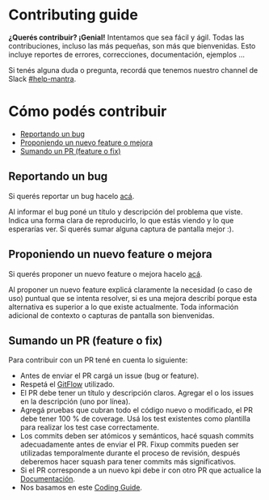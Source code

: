 # Contributing guide

**¿Querés contribuir? ¡Genial!**
Intentamos que sea fácil y ágil. Todas las contribuciones, incluso las más pequeñas, son más que bienvenidas.
Esto incluye reportes de errores, correcciones, documentación, ejemplos ...

Si tenés alguna duda o pregunta, recordá que tenemos nuestro channel de Slack [#help-mantra](https://meli.slack.com/archives/C016GDSQAHG).

# Cómo podés contribuir
* [Reportando un bug](#reportando-un-bug)
* [Proponiendo un nuevo feature o mejora](#proponiendo-un-nuevo-feature-o-mejora)
* [Sumando un PR (feature o fix)](#sumando-un-pr-%28feature-o-fix%29)

## Reportando un bug
Si querés reportar un bug hacelo [acá](https://github.com/mercadolibre/fury_backend-mantra/issues/new?labels=bug).

Al informar el bug poné un título y descripción del problema que viste. Indica una forma clara de reproducirlo, lo que estás viendo y lo que esperarías ver. Si querés sumar alguna captura de pantalla mejor :).

## Proponiendo un nuevo feature o mejora
Si querés proponer un nuevo feature o mejora hacelo [acá](https://github.com/mercadolibre/fury_backend-mantra/issues/new?labels=enhancement). 

Al proponer un nuevo feature explicá claramente la necesidad (o caso de uso) puntual que se intenta resolver, si es una mejora describí porque esta alternativa es superior a lo que existe actualmente.
Toda información adicional de contexto o capturas de pantalla son bienvenidas.

## Sumando un PR (feature o fix)
Para contribuir con un PR tené en cuenta lo siguiente:
 * Antes de enviar el PR cargá un issue (bug or feature).
 * Respetá el [GitFlow](https://furydocs.io/release-process/guide/#/lang-es/workflows/02_gitflow) utilizado.
 * El PR debe tener un título y descripción claros. Agregar el o los issues en la descripción (uno por línea).
 * Agregá pruebas que cubran todo el código nuevo o modificado, el PR debe tener 100 % de coverage. Usá los test existentes como plantilla para realizar los test case correctamente.
 * Los commits deben ser atómicos y semánticos, hacé squash commits adecuadamente antes de enviar el PR. Fixup commits pueden ser utilizadas temporalmente durante el proceso de revisión, después deberemos hacer squash para tener commits más significativos.
 * Si el PR corresponde a un nuevo kpi debe ir con otro PR que actualice la [Documentación](https://furydocs.io/backend-mantra/guide/).
 * Nos basamos en este [Coding Guide](https://golang.org/doc/effective_go).
